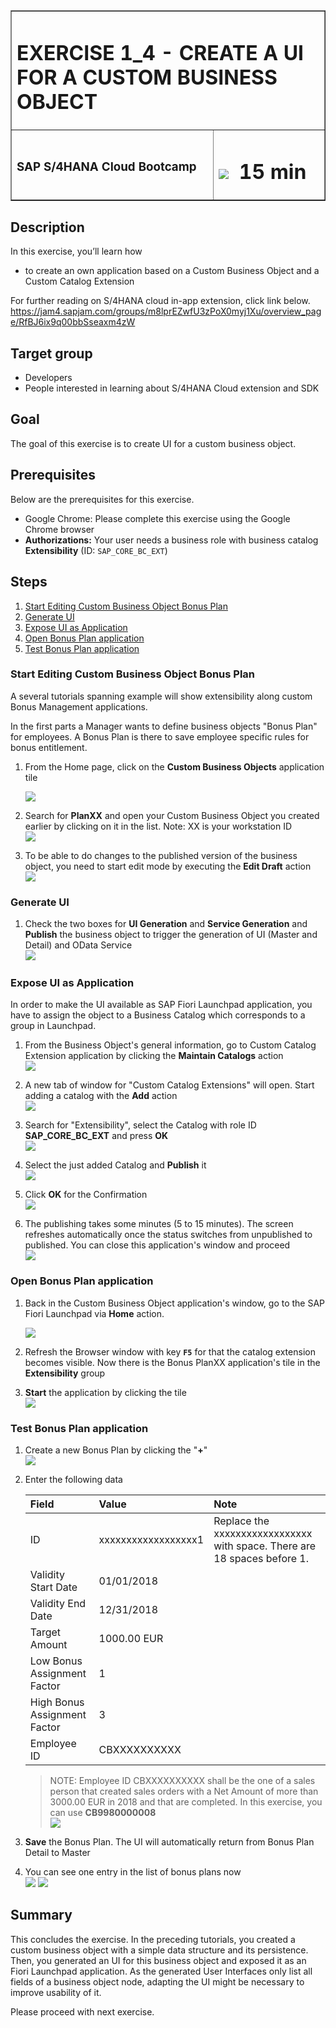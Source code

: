 <table width=100% border=>
<tr><td colspan=2><h1>EXERCISE 1_4 - CREATE A UI FOR A CUSTOM BUSINESS OBJECT</h1></td></tr>
<tr><td><h3>SAP S/4HANA Cloud Bootcamp</h3></td><td><h1><img src="images/clock.png"> &nbsp;15 min</h1></td></tr>
</table>


## Description
In this exercise, you’ll learn how 

* to create an own application based on a Custom Business Object and a Custom Catalog Extension

For further reading on S/4HANA cloud in-app extension, click link below.
<https://jam4.sapjam.com/groups/m8lprEZwfU3zPoX0myj1Xu/overview_page/RfBJ6ix9q00bbSseaxm4zW>


## Target group

* Developers
* People interested in learning about S/4HANA Cloud extension and SDK  


## Goal

The goal of this exercise is to create UI for a custom business object.


## Prerequisites
  
Below are the prerequisites for this exercise.

* Google Chrome: Please complete this exercise using the Google Chrome browser
* **Authorizations:** Your user needs a business role with business catalog **Extensibility** (ID: `SAP_CORE_BC_EXT`)


## Steps

1. [Start Editing Custom Business Object Bonus Plan](#start-editing-custom-business-object)
1. [Generate UI](#generate-ui)
1. [Expose UI as Application](#expose-ui-as-application)
1. [Open Bonus Plan application](#open-bonus-plan-application)
1. [Test Bonus Plan application](#test-bonus-plan-application)

### <a name="start-editing-custom-business-object"></a> Start Editing Custom Business Object Bonus Plan

A several tutorials spanning example will show extensibility along custom Bonus Management applications.

In the first parts a Manager wants to define business objects "Bonus Plan" for employees. A Bonus Plan is there to save employee specific rules for bonus entitlement.

1. From the Home page, click on the **Custom Business Objects** application tile 

	![](images/01.png)
	
1. Search for **PlanXX** and open your Custom Business Object you created earlier by clicking on it in the list. Note: XX is your workstation ID  
	![](images/02.png)
	
1. To be able to do changes to the published version of the business object, you need to start edit mode by executing the **Edit Draft** action  
	![](images/03.png)
 
 
 
 

### <a name="generate-ui"></a> Generate UI

1. Check the two boxes for **UI Generation** and **Service Generation** and **Publish** the business object to trigger the generation of UI (Master and Detail) and OData Service  
	![](images/04.png)
	



### <a name="expose-ui-as-application"></a> Expose UI as Application

In order to make the UI available as SAP Fiori Launchpad application, you have to assign the object to a Business Catalog which corresponds to a group in Launchpad. 

1. From the Business Object's general information, go to Custom Catalog Extension application by clicking the **Maintain Catalogs** action    
	![](images/05.png)
	
1. A new tab of window for "Custom Catalog Extensions" will open. Start adding a catalog with the **Add** action  
	![](images/06.png)
	
1. Search for "Extensibility", select the Catalog with role ID **SAP_CORE_BC_EXT** and press **OK**  
	![](images/07.png)
	 
1. Select the just added Catalog and **Publish** it  
	![](images/08.png)
	
1. Click **OK** for the Confirmation  
	![](images/09.png)
	
1. The publishing takes some minutes (5 to 15 minutes). The screen refreshes automatically once the status switches from unpublished to published. You can close this application's window and proceed  
	![](images/10.png) 




### <a name="open-bonus-plan-application"></a> Open Bonus Plan application

1. Back in the Custom Business Object application's window, go to the SAP Fiori Launchpad via **Home** action.

	![](images/11.png)  
	
1. Refresh the Browser window with key **`F5`** for that the catalog extension becomes visible. Now there is the Bonus PlanXX application's tile in the **Extensibility** group

1. **Start** the application by clicking the tile  
	![](images/12.png)




### <a name="test-bonus-plan-application"></a> Test Bonus Plan application

1. Create a new Bonus Plan by clicking the "**+**"  
	![](images/13.png)
	
1. Enter the following data

	| Field | Value | Note |
	| :------------- | :--------------------|:-------------------- |
	| ID | xxxxxxxxxxxxxxxxxx1 | Replace the xxxxxxxxxxxxxxxxxx with space.  There are 18 spaces before 1.  |
	| Validity Start Date | 01/01/2018 |  |
	| Validity End Date | 12/31/2018 |  |
	| Target Amount | 1000.00 EUR |  |
	| Low Bonus Assignment Factor | 1 |  |
	| High Bonus Assignment Factor | 3 |  |
	| Employee ID | CBXXXXXXXXXX |  |

	>NOTE: Employee ID CBXXXXXXXXXX shall be the one of a sales person that created sales orders with a Net Amount of more than 3000.00 EUR in 2018 and that are completed. In this exercise, you can use **CB9980000008**  
	![](images/14.png) 
	
1. **Save** the Bonus Plan. The UI will automatically return from Bonus Plan Detail to Master  

1. You can see one entry in the list of bonus plans now  
	![](images/15.png)
	![](images/16.png)
	
## Summary

This concludes the exercise. In the preceding tutorials, you created a custom business object with a simple data structure and its persistence. Then, you generated an UI for this business object and exposed it as an Fiori Launchpad application.
As the generated User Interfaces only list all fields of a business object node, adapting the UI might be necessary to improve usability of it.

Please proceed with next exercise.